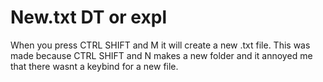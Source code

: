 # New.txt DT or expl
When you press CTRL SHIFT and M it will create a new .txt file.
This was made because CTRL SHIFT and N makes a new folder and it annoyed me that there wasnt a keybind for a new file.
